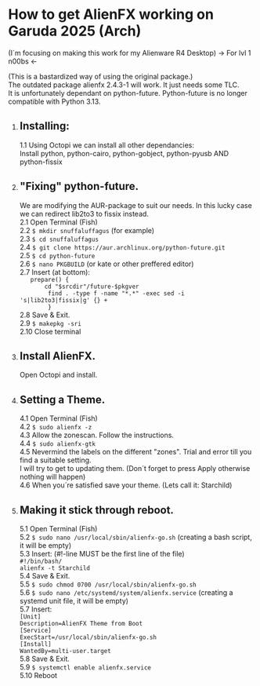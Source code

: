# How to get AlienFX working on Garuda 2025 (Arch)
(I´m focusing on making this work for my Alienware R4 Desktop)
-> For lvl 1 n00bs <-

(This is a bastardized way of using the original package.)<br>
The outdated package alienfx 2.4.3-1 will work. It just needs some TLC.<br>
It is unfortunately dependant on python-future. Python-future is no longer compatible
with Python 3.13.

1.  ## Installing:
        
    1.1     Using Octopi we can install all other dependancies:<br>
            Install python, python-cairo, python-gobject, python-pyusb AND python-fissix<br>

 2.  ## "Fixing" python-future.
        We are modifying the AUR-package to suit our needs. In this lucky case we can
        redirect lib2to3 to fissix instead.<br>
    2.1     Open Terminal (Fish)<br>
    2.2     ``$ mkdir snuffaluffagus`` (for example)<br>
    2.3     ``$ cd snuffaluffagus``<br>
    2.4     ``$ git clone https://aur.archlinux.org/python-future.git``<br>
    2.5     ``$ cd python-future``<br>
    2.6     ``$ nano PKGBUILD`` (or kate or other preffered editor)<br>
    2.7     Insert (at bottom):<br>
            ``   prepare() {``<br>
            ``       cd "$srcdir"/future-$pkgver``<br>
            ``        find . -type f -name "*.*" -exec sed -i 's|lib2to3|fissix|g' {} +``<br>
            ``        }``<br>
    2.8     Save & Exit.<br>
    2.9     ``$ makepkg -sri``<br>
    2.10    Close terminal<br>

 3.  ## Install AlienFX.
        Open Octopi and install.
    
 4.  ## Setting a Theme.
     4.1     Open Terminal (Fish)<br>
     4.2     ``$ sudo alienfx -z``<br>
     4.3     Allow the zonescan. Follow the instructions.<br>
     4.4     ``$ sudo alienfx-gtk``<br>
     4.5     Nevermind the labels on the different "zones". Trial and error till you find a suitable setting.<br>
                I will try to get to updating them. (Don´t forget to press Apply otherwise nothing will happen)<br>
     4.6     When you´re satisfied save your theme. (Lets call it: Starchild)<br>

 5.  ## Making it stick through reboot.
     5.1     Open Terminal (Fish)<br>
     5.2     ``$ sudo nano /usr/local/sbin/alienfx-go.sh`` (creating a bash script, it will be empty)<br>
     5.3     Insert:             (#!-line MUST be the first line of the file)<br>
                ``#!/bin/bash/``<br>
                ``alienfx -t Starchild``<br>
     5.4     Save & Exit.<br>
     5.5     ``$ sudo chmod 0700 /usr/local/sbin/alienfx-go.sh``<br>
     5.6     ``$ sudo nano /etc/systemd/system/alienfx.service``  (creating a systemd unit file, it will be empty)<br>
     5.7     Insert:<br>
                ``[Unit]``<br>
                ``Description=AlienFX Theme from Boot``<br>
                ``[Service]``<br>
                ``ExecStart=/usr/local/sbin/alienfx-go.sh``<br>
                ``[Install]``<br>
                ``WantedBy=multi-user.target``<br>
     5.8     Save & Exit.<br>
    5.9     ``$ systemctl enable alienfx.service``<br>
    5.10    Reboot<br>
